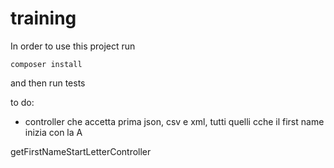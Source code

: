 # training

In order to use this project run
 
``composer install``

and then run tests


to do: 
- controller che accetta prima json, csv e xml, 
tutti quelli cche il first name inizia con la A

getFirstNameStartLetterController